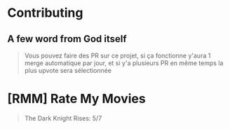 # Contributing
## A few word from God itself

> Vous pouvez faire des PR sur ce projet, si ça fonctionne y'aura 1 merge automatique par jour, et si y'a plusieurs PR en même temps la plus upvote sera sélectionnée


# [RMM] Rate My Movies

> The Dark Knight Rises: 5/7
